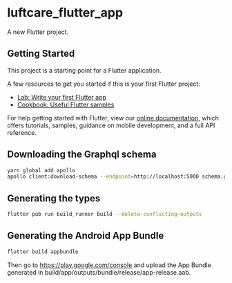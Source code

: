 # luftcare_flutter_app

A new Flutter project.

## Getting Started

This project is a starting point for a Flutter application.

A few resources to get you started if this is your first Flutter project:

-   [Lab: Write your first Flutter app](https://flutter.dev/docs/get-started/codelab)
-   [Cookbook: Useful Flutter samples](https://flutter.dev/docs/cookbook)

For help getting started with Flutter, view our [online documentation](https://flutter.dev/docs), which offers tutorials, samples, guidance on mobile
development, and a full API reference.

## Downloading the Graphql schema

```bash
yarn global add apollo
apollo client:download-schema --endpoint=http://localhost:5000 schema.graphql
```

## Generating the types

```bash
flutter pub run build_runner build --delete-conflicting-outputs
```

## Generating the Android App Bundle

```bash
flutter build appbundle
```

Then go to https://play.google.com/console and upload the App Bundle generated in build/app/outputs/bundle/release/app-release.aab.